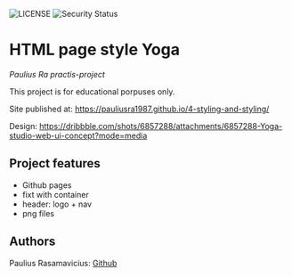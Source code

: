 ![LICENSE](https://img.shields.io/badge/license-ISC-blue.svg?style=flat-square)
![Security Status](https://img.shields.io/security-headers?label=Security&url=https%3A%2F%2Fgithub.com&style=flat-square)

# HTML page style Yoga

_Paulius Ra practis-project_

This project is for educational porpuses only. 

Site published at: https://pauliusra1987.github.io/4-styling-and-styling/

Design: https://dribbble.com/shots/6857288/attachments/6857288-Yoga-studio-web-ui-concept?mode=media

## Project features

-   Github pages
-   fixt with container
-   header: logo + nav
-   png files


## Authors

Paulius Rasamavicius: [Github](https://github.com/PauliusRa1987)